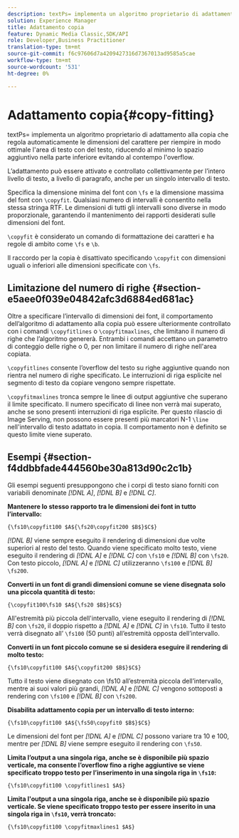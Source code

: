 ```yaml
---
description: textPs= implementa un algoritmo proprietario di adattamento alla copia che regola automaticamente le dimensioni del carattere per riempire in modo ottimale l'area di testo con del testo, riducendo al minimo lo spazio aggiuntivo nella parte inferiore evitando al contempo l'overflow.
solution: Experience Manager
title: Adattamento copia
feature: Dynamic Media Classic,SDK/API
role: Developer,Business Practitioner
translation-type: tm+mt
source-git-commit: f6c97606d7a4209427316d7367013ad9585a5cae
workflow-type: tm+mt
source-wordcount: '531'
ht-degree: 0%

---
```



# Adattamento copia{#copy-fitting}

textPs= implementa un algoritmo proprietario di adattamento alla copia che regola automaticamente le dimensioni del carattere per riempire in modo ottimale l&#39;area di testo con del testo, riducendo al minimo lo spazio aggiuntivo nella parte inferiore evitando al contempo l&#39;overflow.

L’adattamento può essere attivato e controllato collettivamente per l’intero livello di testo, a livello di paragrafo, anche per un singolo intervallo di testo.

Specifica la dimensione minima del font con `\fs` e la dimensione massima del font con `\copyfit`. Qualsiasi numero di intervalli è consentito nella stessa stringa RTF. Le dimensioni di tutti gli intervalli sono diverse in modo proporzionale, garantendo il mantenimento dei rapporti desiderati sulle dimensioni del font.

`\copyfit` è considerato un comando di formattazione dei caratteri e ha regole di ambito come  `\fs` e  `\b`.

Il raccordo per la copia è disattivato specificando `\copyfit` con dimensioni uguali o inferiori alle dimensioni specificate con `\fs`.

## Limitazione del numero di righe {#section-e5aee0f039e04842afc3d6884ed681ac}

Oltre a specificare l’intervallo di dimensioni dei font, il comportamento dell’algoritmo di adattamento alla copia può essere ulteriormente controllato con i comandi `\copyfitlines` o `\copyfitmaxlines`, che limitano il numero di righe che l’algoritmo genererà. Entrambi i comandi accettano un parametro di conteggio delle righe o 0, per non limitare il numero di righe nell&#39;area copiata.

`\copyfitlines` consente l’overflow del testo su righe aggiuntive quando non rientra nel numero di righe specificato. Le interruzioni di riga esplicite nel segmento di testo da copiare vengono sempre rispettate.

`\copyfitmaxlines` tronca sempre le linee di output aggiuntive che superano il limite specificato. Il numero specificato di linee non verrà mai superato, anche se sono presenti interruzioni di riga esplicite. Per questo rilascio di Image Serving, non possono essere presenti più marcatori N-1 `\line` nell&#39;intervallo di testo adattato in copia. Il comportamento non è definito se questo limite viene superato.

## Esempi {#section-f4ddbbfade444560be30a813d90c2c1b}

Gli esempi seguenti presuppongono che i corpi di testo siano forniti con variabili denominate *[!DNL $A$]*, *[!DNL $B$]* e *[!DNL $C$]*.

**Mantenere lo stesso rapporto tra le dimensioni dei font in tutto l’intervallo:**

`{\fs10\copyfit100 $A${\fs20\copyfit200 $B$}$C$}`

*[!DNL $B$]* viene sempre eseguito il rendering di dimensioni due volte superiori al resto del testo. Quando viene specificato molto testo, viene eseguito il rendering di *[!DNL $A$]* e *[!DNL $C$]* con `\fs10` e *[!DNL $B$]* con `\fs20`. Con testo piccolo, *[!DNL $A$]* e *[!DNL $C$]* utilizzeranno `\fs100` e *[!DNL $B$]* `\fs200`.

**Converti in un font di grandi dimensioni comune se viene disegnata solo una piccola quantità di testo:**

`{\copyfit100\fs10 $A${\fs20 $B$}$C$}`

All&#39;estremità più piccola dell&#39;intervallo, viene eseguito il rendering di *[!DNL $B$]* con `\fs20`, il doppio rispetto a *[!DNL $A$]* e *[!DNL $C$]* in `\fs10`. Tutto il testo verrà disegnato all’ `\fs100` (50 punti) all’estremità opposta dell’intervallo.

**Converti in un font piccolo comune se si desidera eseguire il rendering di molto testo:**

`{\fs10\copyfit100 $A${\copyfit200 $B$}$C$}`

Tutto il testo viene disegnato con \fs10 all’estremità piccola dell’intervallo, mentre ai suoi valori più grandi, *[!DNL $A$]* e *[!DNL $C$]* vengono sottoposti a rendering con `\fs100` e *[!DNL $B$]* con `\fs200`.

**Disabilita adattamento copia per un intervallo di testo interno:**

`{\fs10\copyfit100 $A${\fs50\copyfit0 $B$}$C$}`

Le dimensioni del font per *[!DNL $A$]* e *[!DNL $C$]* possono variare tra 10 e 100, mentre per *[!DNL $B$]* viene sempre eseguito il rendering con `\fs50`.

**Limita l’output a una singola riga, anche se è disponibile più spazio verticale, ma consente l’overflow fino a righe aggiuntive se viene specificato troppo testo per l’inserimento in una singola riga in  `\fs10`:**

`{\fs10\copyfit100 \copyfitlines1 $A$}`

**Limita l&#39;output a una singola riga, anche se è disponibile più spazio verticale. Se viene specificato troppo testo per essere inserito in una singola riga in `\fs10`, verrà troncato:**

`{\fs10\copyfit100 \copyfitmaxlines1 $A$}`
